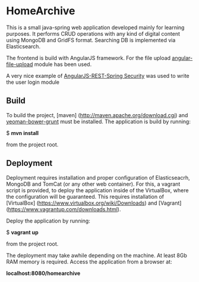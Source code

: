 HomeArchive
===========
This is a small java-spring web application developed mainly for learning purposes. It performs CRUD operations with any kind of digital content using MongoDB and GridFS format. Searching DB is implemented via Elasticsearch.

The frontend is build with AngularJS framework.
For the file upload [angular-file-upload](https://github.com/nervgh/angular-file-upload) module has been used.

A very nice example of [AngularJS-REST-Spring Security](https://github.com/philipsorst/angular-rest-springsecurity) was used to write the user login module

Build
-----
To build the project, [maven] (http://maven.apache.org/download.cgi) and [yeoman-bower-grunt](http://yeoman.io/codelab/setup.html)  must be installed.
The application is build by running:

$ __mvn install__

from the project root.

Deployment
----------

Deployment requires installation and proper configuration of Elasticseacrh, MongoDB and TomCat (or any other web container). For this, a vagrant script is provided, to deploy the application inside of the VirtualBox, where the configuration will be guaranteed.
This requires installation of [VirtualBox] (https://www.virtualbox.org/wiki/Downloads) and [Vagrant] (https://www.vagrantup.com/downloads.html).

Deploy the application by running:

$ __vagrant up__

from the project root.

The deployment may take awhile depending on the machine. At least 8Gb RAM memory is required.
Access the application from a browser at:

__localhost:8080/homearchive__


